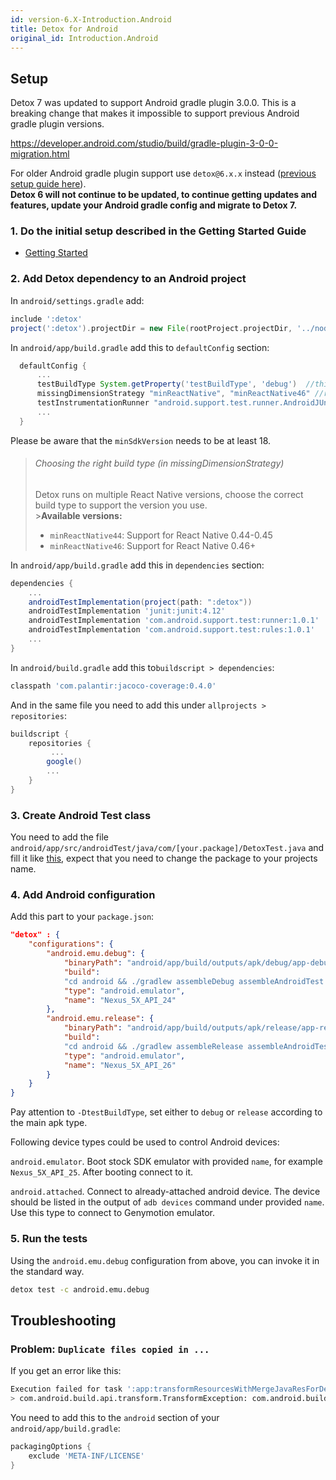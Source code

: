 ```yaml
---
id: version-6.X-Introduction.Android
title: Detox for Android
original_id: Introduction.Android
---
```


## Setup

Detox 7 was updated to support Android gradle plugin 3.0.0. This is a breaking change that makes it impossible to support previous Android gradle plugin versions.

https://developer.android.com/studio/build/gradle-plugin-3-0-0-migration.html

For older Android gradle plugin support use `detox@6.x.x` instead ([previous setup guide here](https://github.com/wix/detox/blob/97654071573053def90e8207be8eba011408f977/docs/Introduction.Android.md)).<br>
**Detox 6 will not continue to be updated, to continue getting updates and features, update your Android gradle config and migrate to Detox 7.**

### 1. Do the initial setup described in the Getting Started Guide

* [Getting Started](Introduction.GettingStarted.md)

### 2. Add Detox dependency to an Android project

In `android/settings.gradle` add:

```gradle
include ':detox'
project(':detox').projectDir = new File(rootProject.projectDir, '../node_modules/detox/android/detox')
```

In `android/app/build.gradle` add this to `defaultConfig` section:

```gradle
  defaultConfig {
      ...
      testBuildType System.getProperty('testBuildType', 'debug')  //this will later be used to control the test apk build type
      missingDimensionStrategy "minReactNative", "minReactNative46" //read note
      testInstrumentationRunner "android.support.test.runner.AndroidJUnitRunner"
      ...
  }
```

Please be aware that the `minSdkVersion` needs to be at least 18.

> ###### Choosing the right build type (in missingDimensionStrategy)
>
> Detox runs on multiple React Native versions, choose the correct build type to support the version you use.<br> >**Available versions:**
>
> * `minReactNative44`: Support for React Native 0.44-0.45
> * `minReactNative46`: Support for React Native 0.46+

In `android/app/build.gradle` add this in `dependencies` section:

```gradle
dependencies {
	...
    androidTestImplementation(project(path: ":detox"))
    androidTestImplementation 'junit:junit:4.12'
    androidTestImplementation 'com.android.support.test:runner:1.0.1'
    androidTestImplementation 'com.android.support.test:rules:1.0.1'
    ...
}
```

In `android/build.gradle` add this to`buildscript > dependencies`:

```gradle
classpath 'com.palantir:jacoco-coverage:0.4.0'
```

And in the same file you need to add this under `allprojects > repositories`:

```gradle
buildscript {
    repositories {
	     ...
        google()
        ...
    }
}
```

### 3. Create Android Test class

You need to add the file `android/app/src/androidTest/java/com/[your.package]/DetoxTest.java` and fill it like [this](../detox/test/android/app/src/androidTest/java/com/example/DetoxTest.java), expect that you need to change the package to your projects name.

### 4. Add Android configuration

Add this part to your `package.json`:

```json
"detox" : {
    "configurations": {
        "android.emu.debug": {
            "binaryPath": "android/app/build/outputs/apk/debug/app-debug.apk",
            "build":
            "cd android && ./gradlew assembleDebug assembleAndroidTest -DtestBuildType=debug && cd ..",
            "type": "android.emulator",
            "name": "Nexus_5X_API_24"
        },
        "android.emu.release": {
            "binaryPath": "android/app/build/outputs/apk/release/app-release.apk",
            "build":
            "cd android && ./gradlew assembleRelease assembleAndroidTest -DtestBuildType=release && cd ..",
            "type": "android.emulator",
            "name": "Nexus_5X_API_26"
        }
    }
}
```

Pay attention to `-DtestBuildType`, set either to `debug` or `release` according to the main apk type.

Following device types could be used to control Android devices:

`android.emulator`. Boot stock SDK emulator with provided `name`, for example `Nexus_5X_API_25`. After booting connect to it.

`android.attached`. Connect to already-attached android device. The device should be listed in the output of `adb devices` command under provided `name`.
Use this type to connect to Genymotion emulator.

### 5. Run the tests

Using the `android.emu.debug` configuration from above, you can invoke it in the standard way.

```sh
detox test -c android.emu.debug
```

## Troubleshooting

### Problem: `Duplicate files copied in ...`

If you get an error like this:

```sh
Execution failed for task ':app:transformResourcesWithMergeJavaResForDebug'.
> com.android.build.api.transform.TransformException: com.android.builder.packaging.DuplicateFileException: Duplicate files copied in APK META-INF/LICENSE
```

You need to add this to the `android` section of your `android/app/build.gradle`:

```gradle
packagingOptions {
    exclude 'META-INF/LICENSE'
}
```
